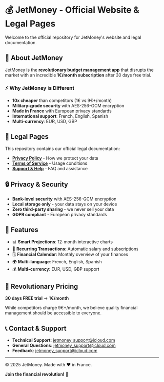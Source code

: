 # 💰 JetMoney - Official Website & Legal Pages

Welcome to the official repository for JetMoney's website and legal documentation.

## 🚀 About JetMoney

JetMoney is the **revolutionary budget management app** that disrupts the market with an incredible **1€/month subscription** after 30 days free trial.

### ⚡ Why JetMoney is Different
- **10x cheaper** than competitors (1€ vs 9€+/month)
- **Military-grade security** with AES-256-GCM encryption
- **Made in France** with European privacy standards
- **International support**: French, English, Spanish
- **Multi-currency**: EUR, USD, GBP

## 📄 Legal Pages

This repository contains our official legal documentation:

- **[Privacy Policy](https://3kin0x.github.io/jetmoney-web/privacy-policy.html)** - How we protect your data
- **[Terms of Service](https://3kin0x.github.io/jetmoney-web/terms-of-service.html)** - Usage conditions
- **[Support & Help](https://3kin0x.github.io/jetmoney-web/support.html)** - FAQ and assistance

## 🔒 Privacy & Security

- **Bank-level security** with AES-256-GCM encryption
- **Local storage only** - your data stays on your device
- **Zero third-party sharing** - we never sell your data
- **GDPR compliant** - European privacy standards

## 📱 Features

- 📊 **Smart Projections**: 12-month interactive charts
- 🔄 **Recurring Transactions**: Automatic salary and subscriptions
- 🗓️ **Financial Calendar**: Monthly overview of your finances
- 🌍 **Multi-language**: French, English, Spanish
- 💰 **Multi-currency**: EUR, USD, GBP support

## 💎 Revolutionary Pricing

**30 days FREE trial** → **1€/month**

While competitors charge 9€+/month, we believe quality financial management should be accessible to everyone.

## 📞 Contact & Support

- **Technical Support**: jetmoney_support@icloud.com
- **General Questions**: jetmoney_support@icloud.com
- **Feedback**: jetmoney_support@icloud.com

---

© 2025 JetMoney. Made with ❤️ in France.

**Join the financial revolution!** 🚀
